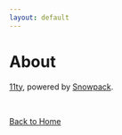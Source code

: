 ```yaml
---
layout: default
---
```


# About

[11ty](https://www.11ty.dev/), powered by [Snowpack](http://snowpack.dev/).

<br/>

[Back to Home](/)

